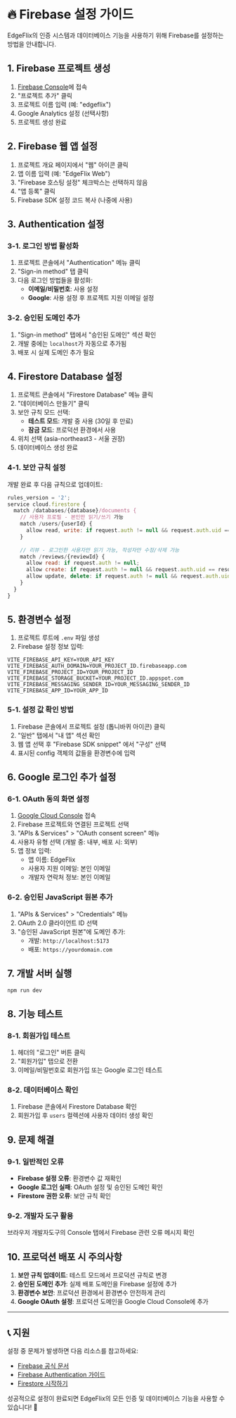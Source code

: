 # 🔥 Firebase 설정 가이드

EdgeFlix의 인증 시스템과 데이터베이스 기능을 사용하기 위해 Firebase를 설정하는 방법을 안내합니다.

## 1. Firebase 프로젝트 생성

1. [Firebase Console](https://console.firebase.google.com/)에 접속
2. "프로젝트 추가" 클릭
3. 프로젝트 이름 입력 (예: "edgeflix")
4. Google Analytics 설정 (선택사항)
5. 프로젝트 생성 완료

## 2. Firebase 웹 앱 설정

1. 프로젝트 개요 페이지에서 "웹" 아이콘 클릭
2. 앱 이름 입력 (예: "EdgeFlix Web")
3. "Firebase 호스팅 설정" 체크박스는 선택하지 않음
4. "앱 등록" 클릭
5. Firebase SDK 설정 코드 복사 (나중에 사용)

## 3. Authentication 설정

### 3-1. 로그인 방법 활성화
1. 프로젝트 콘솔에서 "Authentication" 메뉴 클릭
2. "Sign-in method" 탭 클릭
3. 다음 로그인 방법들을 활성화:
   - **이메일/비밀번호**: 사용 설정
   - **Google**: 사용 설정 후 프로젝트 지원 이메일 설정

### 3-2. 승인된 도메인 추가
1. "Sign-in method" 탭에서 "승인된 도메인" 섹션 확인
2. 개발 중에는 `localhost`가 자동으로 추가됨
3. 배포 시 실제 도메인 추가 필요

## 4. Firestore Database 설정

1. 프로젝트 콘솔에서 "Firestore Database" 메뉴 클릭
2. "데이터베이스 만들기" 클릭
3. 보안 규칙 모드 선택:
   - **테스트 모드**: 개발 중 사용 (30일 후 만료)
   - **잠금 모드**: 프로덕션 환경에서 사용
4. 위치 선택 (asia-northeast3 - 서울 권장)
5. 데이터베이스 생성 완료

### 4-1. 보안 규칙 설정
개발 완료 후 다음 규칙으로 업데이트:

```javascript
rules_version = '2';
service cloud.firestore {
  match /databases/{database}/documents {
    // 사용자 프로필 - 본인만 읽기/쓰기 가능
    match /users/{userId} {
      allow read, write: if request.auth != null && request.auth.uid == userId;
    }
    
    // 리뷰 - 로그인한 사용자만 읽기 가능, 작성자만 수정/삭제 가능
    match /reviews/{reviewId} {
      allow read: if request.auth != null;
      allow create: if request.auth != null && request.auth.uid == resource.data.userId;
      allow update, delete: if request.auth != null && request.auth.uid == resource.data.userId;
    }
  }
}
```

## 5. 환경변수 설정

1. 프로젝트 루트에 `.env` 파일 생성
2. Firebase 설정 정보 입력:

```env
VITE_FIREBASE_API_KEY=YOUR_API_KEY
VITE_FIREBASE_AUTH_DOMAIN=YOUR_PROJECT_ID.firebaseapp.com
VITE_FIREBASE_PROJECT_ID=YOUR_PROJECT_ID
VITE_FIREBASE_STORAGE_BUCKET=YOUR_PROJECT_ID.appspot.com
VITE_FIREBASE_MESSAGING_SENDER_ID=YOUR_MESSAGING_SENDER_ID
VITE_FIREBASE_APP_ID=YOUR_APP_ID
```

### 5-1. 설정 값 확인 방법
1. Firebase 콘솔에서 프로젝트 설정 (톱니바퀴 아이콘) 클릭
2. "일반" 탭에서 "내 앱" 섹션 확인
3. 웹 앱 선택 후 "Firebase SDK snippet" 에서 "구성" 선택
4. 표시된 config 객체의 값들을 환경변수에 입력

## 6. Google 로그인 추가 설정

### 6-1. OAuth 동의 화면 설정
1. [Google Cloud Console](https://console.cloud.google.com/) 접속
2. Firebase 프로젝트와 연결된 프로젝트 선택
3. "APIs & Services" > "OAuth consent screen" 메뉴
4. 사용자 유형 선택 (개발 중: 내부, 배포 시: 외부)
5. 앱 정보 입력:
   - 앱 이름: EdgeFlix
   - 사용자 지원 이메일: 본인 이메일
   - 개발자 연락처 정보: 본인 이메일

### 6-2. 승인된 JavaScript 원본 추가
1. "APIs & Services" > "Credentials" 메뉴
2. OAuth 2.0 클라이언트 ID 선택
3. "승인된 JavaScript 원본"에 도메인 추가:
   - 개발: `http://localhost:5173`
   - 배포: `https://yourdomain.com`

## 7. 개발 서버 실행

```bash
npm run dev
```

## 8. 기능 테스트

### 8-1. 회원가입 테스트
1. 헤더의 "로그인" 버튼 클릭
2. "회원가입" 탭으로 전환
3. 이메일/비밀번호로 회원가입 또는 Google 로그인 테스트

### 8-2. 데이터베이스 확인
1. Firebase 콘솔에서 Firestore Database 확인
2. 회원가입 후 `users` 컬렉션에 사용자 데이터 생성 확인

## 9. 문제 해결

### 9-1. 일반적인 오류
- **Firebase 설정 오류**: 환경변수 값 재확인
- **Google 로그인 실패**: OAuth 설정 및 승인된 도메인 확인
- **Firestore 권한 오류**: 보안 규칙 확인

### 9-2. 개발자 도구 활용
브라우저 개발자도구의 Console 탭에서 Firebase 관련 오류 메시지 확인

## 10. 프로덕션 배포 시 주의사항

1. **보안 규칙 업데이트**: 테스트 모드에서 프로덕션 규칙로 변경
2. **승인된 도메인 추가**: 실제 배포 도메인을 Firebase 설정에 추가
3. **환경변수 보안**: 프로덕션 환경에서 환경변수 안전하게 관리
4. **Google OAuth 설정**: 프로덕션 도메인을 Google Cloud Console에 추가

---

## 📞 지원

설정 중 문제가 발생하면 다음 리소스를 참고하세요:

- [Firebase 공식 문서](https://firebase.google.com/docs)
- [Firebase Authentication 가이드](https://firebase.google.com/docs/auth)
- [Firestore 시작하기](https://firebase.google.com/docs/firestore)

성공적으로 설정이 완료되면 EdgeFlix의 모든 인증 및 데이터베이스 기능을 사용할 수 있습니다! 🎉 